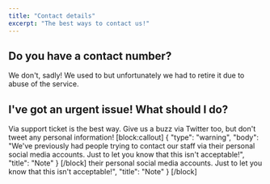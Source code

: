 ```yaml
---
title: "Contact details"
excerpt: "The best ways to contact us!"
---
```


## Do you have a contact number?

We don't, sadly! We used to but unfortunately we had to retire it due to abuse of the service.


## I've got an urgent issue! What should I do?

Via support ticket is the best way. Give us a buzz via Twitter too, but don't tweet any personal information! 
[block:callout]
{
  "type": "warning",
  "body": "We've previously had people trying to contact our staff via their personal social media accounts. Just to let you know that this isn't acceptable!",
  "title": "Note"
}
[/block]
their personal social media accounts. Just to let you know that this isn't acceptable!",
  "title": "Note"
}
[/block]
